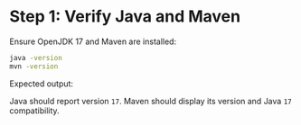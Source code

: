 # Step 1: Verify Java and Maven

Ensure OpenJDK 17 and Maven are installed:

```bash
java -version
mvn -version
```

Expected output:

Java should report version `17`.
Maven should display its version and Java `17` compatibility.